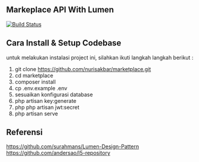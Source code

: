 ## Markeplace API With Lumen
[![Build Status](https://www.travis-ci.com/nurisakbar/marketplace.svg?branch=main)](https://www.travis-ci.com/nurisakbar/marketplace)

## Cara Install & Setup Codebase
untuk melakukan instalasi project ini, silahkan ikuti langkah langkah berikut :
1. git clone https://github.com/nurisakbar/marketplace.git
2. cd marketplace
3. composer install
4. cp .env.example .env
5. sesuaikan konfigurasi database
6. php artisan key:generate
7. php php artisan jwt:secret
8. php artisan serve

## Referensi
https://github.com/surahmans/Lumen-Design-Pattern<br>
https://github.com/andersao/l5-repository

